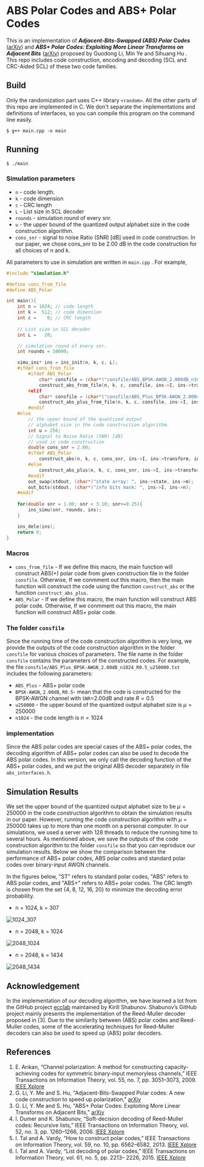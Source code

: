 # ABS Polar Codes and ABS+ Polar Codes
This is an implementation of ***Adjacent-Bits-Swapped (ABS) Polar Codes*** ([arXiv](https://arxiv.org/abs/2202.04454)) and ***ABS+ Polar Codes: Exploiting More Linear Transforms on Adjacent Bits*** ([arXiv]()) proposed by Guodong Li, Min Ye and Sihuang Hu . This repo includes code construction, encoding and decoding (SCL and CRC-Aided SCL) of these two code families.

## Build

Only the randomization part uses C++ library `<random>`.  All the other parts of this repo are implemented in C. We don't separate the implementations and definitions of  interfaces, so you can compile this program on the command line easily.

```
$ g++ main.cpp -o main
```

## Running

```
$ ./main
```

### Simulation parameters

+ `n` - code length.
+ `k` - code dimension
+ `c` - CRC length
+ `L` - List size in SCL decoder
+ `rounds` - simulation round of every snr.
+ `u` - the upper bound of the quantized output alphabet size in the code construction algorithm.
+ `cons_snr` - signal to noise Ratio (SNR) [dB] used in code construction. In our paper, we chose cons_snr to be 2.00 dB in the code construction for all choices of n and k.


All parameters  to use in simulation are written in `main.cpp` . For example, 

```C++
#include "simulation.h"

#define cons_from_file
#define ABS_Polar

int main(){
    int n = 1024; // code length
    int k =  512; // code dimension
    int c =    0; // CRC length
    
    // List size in SCL decoder
    int L =   20;   

    // simulation round of every snr.
    int rounds = 10000;

    simu_ins* ins = ins_init(n, k, c, L);
    #ifdef cons_from_file
        #ifdef ABS_Polar
            char* consfile = (char*)"consfile/ABS_BPSK-AWGN_2.000dB_n1024_R0.5_u250000.txt";
            construct_abs_from_file(n, k, c, consfile, ins->I, ins->transform, ins->state);
        #elif
            char* consfile = (char*)"consfile/ABS_Plus_BPSK-AWGN_2.000dB_n1024_R0.5_u250000.txt";
            construct_abs_plus_from_file(n, k, c, consfile, ins->I, ins->transform, ins->state);
        #endif
    #else
        // the upper bound of the quantized output
        // alphabet size in the code construction algorithm.
        int u = 256;
        // Signal to Noise Ratio (SNR) [dB]
        // used in code construction
        double cons_snr = 2.00; 
        #ifdef ABS_Polar
            construct_abs(n, k, c, cons_snr, ins->I, ins->transform, ins->state, u);
        #else
            construct_abs_plus(n, k, c, cons_snr, ins->I, ins->transform, ins->state, u);
        #endif
        out_swap(stdout, (char*)"state array: ", ins->state, ins->m);
        out_bits(stdout, (char*)"info bits mask: ", ins->I, ins->n);
    #endif
    
    for(double snr = 1.00; snr < 3.10; snr+=0.25){
        ins_simu(snr, rounds, ins);
    }

    ins_dele(ins);
    return 0;
}  
```
### Macros
+ `cons_from_file` - If we define this macro, the main function will construct ABS(+) polar code from given construction file in the folder `consfile`.
                     Otherwise, If we conmment out this macro, then the main function will construct the code using the function `construct_abs` or the function `construct_abs_plus`.
+ `ABS_Polar` -  If we define this macro, the main function will construct ABS polar code. Otherwise, If we conmment out this macro, the main function will construct ABS+ polar code.

### The folder `consfile`

Since the running time of the code construction algorithm is very long, we provide the outputs of the code construction algorithm in the folder `consfile` for various choices of parameters. The file name in the folder `consfile` contains the parameters of the constructed codes.
For example, the file `consfile/ABS_Plus_BPSK-AWGN_2.00dB_n1024_R0.5_u250000.txt` includes the following parameters:

+ `ABS_Plus` - ABS+ polar code
+ `BPSK-AWGN`, `2.00dB`, `R0.5`-  mean that the code is constructed for the BPSK-AWGN channel with `SNR`=2.00dB and rate $R = 0.5$
+ `u250000` - the upper bound of the quantized output alphabet size is $\mu=250000$
+ `n1024` - the code length is $n = 1024$

### implementation

Since the ABS polar codes are special cases of the ABS+ polar codes, the decoding algorithm of ABS+ polar codes can also be used to decode the ABS polar codes.
In this version, we only call the decoding function of the ABS+ polar codes, and we put the original ABS decoder separately in file `abs_interfaces.h`.


## Simulation Results

We set the upper bound of the quantized output alphabet size to be $\mu=250000$ in the code construction algorithm to obtain the simulation results in our paper. However, running the code construction algorithm with $\mu=250000$ takes up to more than one month on a personal computer. In our simulations, we used a server with 128 threads to reduce the running time to several hours.
As mentioned above, we save the outputs of the code construction algorithm to the folder `consfile` so that you can reproduce our simulation results.
Below we show the comparison between the performance of ABS+ polar codes, ABS polar codes and standard polar codes over binary-input AWGN channels.

In the figures below, "ST" refers to standard polar codes, "ABS" refers to ABS polar codes, and "ABS+" refers to ABS+ polar codes.
The CRC length is chosen from the set {4, 8, 12, 16, 20} to minimize the decoding error probability.

+ n = 1024, k = 307

<img src="/fig/1024_307.png?raw=true" alt="1024_307" title="Performance comparison between standard polar codes and ABS polar codes" style="zoom:100%;" />



+ n = 2048, k = 1024

<img src="/fig/2048_1024.png?raw=true" alt="2048_1024" title="Performance comparison between standard polar codes and ABS polar codes" style="zoom:100%;" />



+ n = 2048, k = 1434

<img src="/fig/2048_1434.png?raw=true" alt="2048_1434" title="Performance comparison between standard polar codes and ABS polar codes" style="zoom:100%;" />

## Acknowledgement

In the implementation of our decoding algorithm, we have learned a lot from the GitHub project [ecclab](https://github.com/kshabunov/ecclab)  maintained by Kirill Shabunov. Shabunov’s GitHub project mainly presents the implementation of the Reed-Muller decoder proposed in [3]. Due to the similarity between (ABS) polar codes and Reed-Muller codes, some of the accelerating techniques for Reed-Muller decoders can also be used to speed up (ABS) polar decoders.

## References

1. E. Arıkan, “Channel polarization: A method for constructing capacity-achieving codes for symmetric binary-input memoryless channels,” IEEE Transactions on Information Theory, vol. 55, no. 7, pp. 3051–3073, 2009. [IEEE Xplore](https://ieeexplore.ieee.org/document/5075875)
2. G. Li, Y. Me and S. Hu, "Adjacent-Bits-Swapped Polar codes: A new code construction to speed up polarization,"  [arXiv](https://arxiv.org/abs/2202.04454)
3. G. Li, Y. Me and S. Hu, "ABS+ Polar Codes: Exploiting More Linear Transforms on Adjacent Bits," [arXiv]()
4. I. Dumer and K. Shabunov, “Soft-decision decoding of Reed-Muller codes: Recursive lists,” IEEE Transactions on Information Theory, vol. 52, no. 3, pp. 1260–1266, 2006. [IEEE Xplore](https://ieeexplore.ieee.org/document/1603792)
5. I. Tal and A. Vardy, “How to construct polar codes,” IEEE Transactions on Information Theory, vol. 59, no. 10, pp. 6562–6582, 2013. [IEEE Xplore](https://ieeexplore.ieee.org/document/6557004)
6. I. Tal and A. Vardy, “List decoding of polar codes,” IEEE Transactions on Information Theory, vol. 61, no. 5, pp. 2213– 2226, 2015. [IEEE Xplore](https://ieeexplore.ieee.org/document/7055304)
